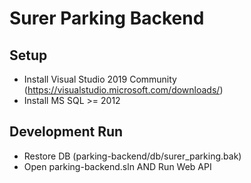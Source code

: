 # Surer Parking Backend

## Setup

- Install Visual Studio 2019 Community (https://visualstudio.microsoft.com/downloads/)
- Install MS SQL >= 2012

## Development Run

- Restore DB (parking-backend/db/surer_parking.bak) 
- Open parking-backend.sln AND Run Web API
